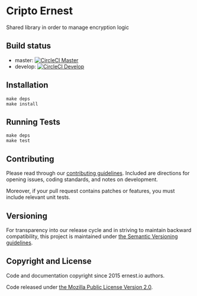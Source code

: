 # Cripto Ernest

Shared library in order to manage encryption logic

## Build status

* master:  [![CircleCI Master](https://circleci.com/gh/ernestio/crypto/tree/master.svg?style=svg)](https://circleci.com/gh/ernestio/crypto/tree/master)
* develop: [![CircleCI Develop](https://circleci.com/gh/ernestio/crypto/tree/develop.svg?style=svg)](https://circleci.com/gh/ernestio/crypto/tree/develop)

## Installation

```
make deps
make install
```

## Running Tests

```
make deps
make test
```

## Contributing

Please read through our
[contributing guidelines](CONTRIBUTING.md).
Included are directions for opening issues, coding standards, and notes on
development.

Moreover, if your pull request contains patches or features, you must include
relevant unit tests.

## Versioning

For transparency into our release cycle and in striving to maintain backward
compatibility, this project is maintained under [the Semantic Versioning guidelines](http://semver.org/). 

## Copyright and License

Code and documentation copyright since 2015 ernest.io authors.

Code released under
[the Mozilla Public License Version 2.0](LICENSE).
